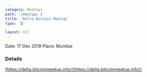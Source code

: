 ```yaml
---
category: Meetups
path: '/meetups I'
title: 'Delta Bitcoin Meetup'
type: '₿'

layout: nil
---
```


Date: 17 Dec 2019
Place: Mumbai

### Details

[https://delta.bitcoinmeetup.info/](https://delta.bitcoinmeetup.info/)
